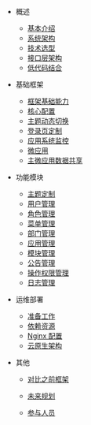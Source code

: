 - 概述

  - [基本介绍](./docs/Introduce.md)
  - [系统架构](./docs/TechnicalArchitecture.md)
  - [技术选型](./docs/TechnologySelection.md)
  - [接口层架构](./docs/InterfaceArchitecture.md)
  - [低代码结合](./docs/releation2LowerCode.md)

- 基础框架

  - [框架基础能力](./docs/FrameworkBase.md)
  - [核心配置](./docs/FrameworkConfig.md)
  - [主题动态切换](./docs/FrameworkTheme.md)
  - [登录页定制](./docs/FrameworkLogin.md)
  - [应用系统监控](./docs/SystemMonitor.md)
  - [微应用](./docs/MicroApp.md)
  - [主微应用数据共享](./docs/GlobalMessage.md)

- 功能模块

  - [主题定制](./docs/ThemeConfig.md)
  - [用户管理](./docs/Users.md)
  - [角色管理](./docs/Roles.md)
  - [菜单管理](./docs/Menus.md)
  - [部门管理](./docs/Department.md)
  - [应用管理](./docs/AppMng.md)
  - [模块管理](./docs/ModuleMng.md)
  - [公告管理](./docs/NoticeMng.md)
  - [操作权限管理](./docs/OperationMng.md)
  - [日志管理](./docs/LogMng.md)

- 运维部署

  - [准备工作](./docs/Preparation.md)
  - [依赖资源](./docs/ResourceDependence.md)
  - [Nginx 配置](./docs/Nginx.md)
  - [云原生架构](./docs/CloudNativeAppArchitecture.md)

- 其他
  - [对比之前框架](./docs/Compare.md)

  - [未来规划](./docs/Future.md)

  - [参与人员](./docs/Members.md)
